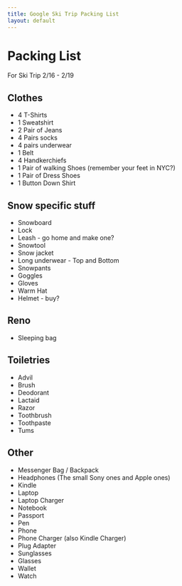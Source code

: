 ```yaml
---
title: Google Ski Trip Packing List
layout: default
---
```


# Packing List

For Ski Trip 2/16 - 2/19

## Clothes

 * 4 T-Shirts
 * 1 Sweatshirt
 * 2 Pair of Jeans
 * 4 Pairs socks
 * 4 pairs underwear
 * 1 Belt
 * 4 Handkerchiefs
 * 1 Pair of walking Shoes (remember your feet in NYC?)
 * 1 Pair of Dress Shoes
 * 1 Button Down Shirt

## Snow specific stuff

 * Snowboard
 * Lock
 * Leash - go home and make one?
 * Snowtool
 * Snow jacket
 * Long underwear - Top and Bottom
 * Snowpants
 * Goggles
 * Gloves
 * Warm Hat
 * Helmet - buy?

## Reno

 * Sleeping bag

## Toiletries

 * Advil
 * Brush
 * Deodorant
 * Lactaid
 * Razor
 * Toothbrush
 * Toothpaste
 * Tums

## Other

 * Messenger Bag / Backpack
 * Headphones (The small Sony ones and Apple ones)
 * Kindle
 * Laptop
 * Laptop Charger
 * Notebook
 * Passport
 * Pen
 * Phone
 * Phone Charger (also Kindle Charger)
 * Plug Adapter
 * Sunglasses
 * Glasses
 * Wallet
 * Watch

